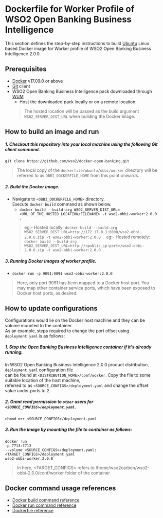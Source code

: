# Dockerfile for Worker Profile of WSO2 Open Banking Business Intelligence #

This section defines the step-by-step instructions to build [Ubuntu](https://hub.docker.com/_/ubuntu/) Linux based Docker image for Worker profile of
WSO2 Open Banking Business Intelligence 2.0.0.

## Prerequisites

* [Docker](https://www.docker.com/get-docker) v17.09.0 or above
* [Git](https://git-scm.com/book/en/v2/Getting-Started-Installing-Git) client
* WSO2 Open Banking Business Intelligence pack downloaded through [WUM](https://docs.wso2.com/display/OB200/Setting+Up+Servers)
    + Host the downloaded pack locally or on a remote location.
    > The hosted location will be passed as the build argument `WSO2_SERVER_DIST_URL` when building the Docker image. 

## How to build an image and run

##### 1. Checkout this repository into your local machine using the following Git client command.

```
git clone https://github.com/wso2/docker-open-banking.git
```

> The local copy of the `dockerfile/ubuntu/obbi/worker` directory will be referred to as `OBBI_DOCKERFILE_HOME` from this point onwards.

##### 2. Build the Docker image.

- Navigate to `<OBBI_DOCKERFILE_HOME>` directory. <br>
  Execute `docker build` command as shown below.
    + `docker build --build-arg WSO2_SERVER_DIST_URL=<URL_OF_THE_HOSTED_LOCATION/FILENAME> -t wso2-obbi-worker:2.0.0 .`
    > eg:- Hosted locally: `docker build --build-arg WSO2_SERVER_DIST_URL=http://172.17.0.1:8000/wso2-obbi-2.0.0.zip -t wso2-obbi-worker:2.0.0 .`
    > eg:- Hosted remotely: `docker build --build-arg WSO2_SERVER_DIST_URL=http://<public_ip:port>/wso2-obbi-2.0.0.zip -t wso2-obbi-worker:2.0.0 .`
    
##### 3. Running Docker images of worker profile.

- `docker run -p 9091:9091 wso2-obbi-worker:2.0.0`
> Here, only port 9091 has been mapped to a Docker host port.
You may map other container service ports, which have been exposed to Docker host ports, as desired.

## How to update configurations

Configurations would lie on the Docker host machine and they can be volume mounted to the container. <br>
As an example, steps required to change the port offset using `deployment.yaml` is as follows:

##### 1. Stop the Open Banking Business Intelligence container if it's already running.

In WSO2 Open Banking Business Intelligence 2.0.0 product distribution, `deployment.yaml` configuration file <br>
can be found at `<DISTRIBUTION_HOME>/conf/worker`. Copy the file to some suitable location of the host machine, <br>
referred to as `<SOURCE_CONFIGS>/deployment.yaml` and change the offset value under ports to 2.

##### 2. Grant read permission to `other` users for `<SOURCE_CONFIGS>/deployment.yaml`.

```
chmod o+r <SOURCE_CONFIGS>/deployment.yaml
```

##### 3. Run the image by mounting the file to container as follows:

```
docker run 
-p 7713:7713
--volume <SOURCE_CONFIGS>/deployment.yaml:<TARGET_CONFIGS>/deployment.yaml
wso2-obbi-worker:2.0.0
```

> In here, <TARGET_CONFIGS> refers to /home/wso2carbon/wso2-obbi-2.0.0/conf/worker folder of the container.

## Docker command usage references

* [Docker build command reference](https://docs.docker.com/engine/reference/commandline/build/)
* [Docker run command reference](https://docs.docker.com/engine/reference/run/)
* [Dockerfile reference](https://docs.docker.com/engine/reference/builder/)
